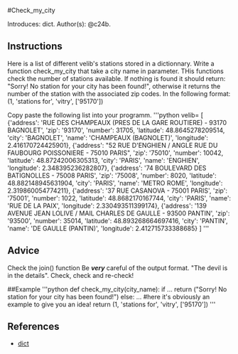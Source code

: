 #Check_my_city

Introduces: dict.
Author(s): @c24b.

## Instructions
Here is a list of different velib's stations stored in a dictionnary.
Write a function check_my_city that take a city name in parameter.
THis functions check the number of stations available. If nothing is found it should return:
"Sorry! No station for your city has been found!", otherwise it returns the number of the station with the associated zip codes.
In the following format:
(1, 'stations for', 'vitry', ['95170'])

Copy paste the following list into your programm.
'''python
velib= [
{'address': 'RUE DES CHAMPEAUX (PRES DE LA GARE ROUTIERE) - 93170 BAGNOLET', 'zip': '93170', 'number': 31705, 'latitude': 48.8645278209514, 'city': 'BAGNOLET', 'name': 'CHAMPEAUX (BAGNOLET)', 'longitude': 2.416170724425901},
{'address': "52 RUE D'ENGHIEN / ANGLE RUE DU FAUBOURG POISSONIERE - 75010 PARIS", 'zip': '75010', 'number': 10042, 'latitude': 48.87242006305313, 'city': 'PARIS', 'name': 'ENGHIEN', 'longitude': 2.348395236282807},
{'address': '74 BOULEVARD DES BATIGNOLLES - 75008 PARIS', 'zip': '75008', 'number': 8020, 'latitude': 48.882148945631904, 'city': 'PARIS', 'name': 'METRO ROME', 'longitude': 2.319860054774211},
{'address': '37 RUE CASANOVA - 75001 PARIS', 'zip': '75001', 'number': 1022, 'latitude': 48.8682170167744, 'city': 'PARIS', 'name': 'RUE DE LA PAIX', 'longitude': 2.330493511399174},
{'address': '139 AVENUE JEAN LOLIVE / MAIL CHARLES DE GAULLE - 93500 PANTIN', 'zip': '93500', 'number': 35014, 'latitude': 48.893268664697416, 'city': 'PANTIN', 'name': 'DE GAULLE (PANTIN)', 'longitude': 2.412715733388685}
]
'''

## Advice

Check the join() function
Be ***very*** careful of the output format. "The devil is in the details". Check, check and re-check!

##Example
'''python
def check_my_city(city_name):
	if ...
		return ("Sorry! No station for your city has been found!")
	else:
		...
		#here it's obviously an example to give you an idea!
		return (1, 'stations for', 'vitry', ['95170'])
'''







## References
 - [dict](https://docs.python.org/3/library/stdtypes.html#mapping-types-dict)
